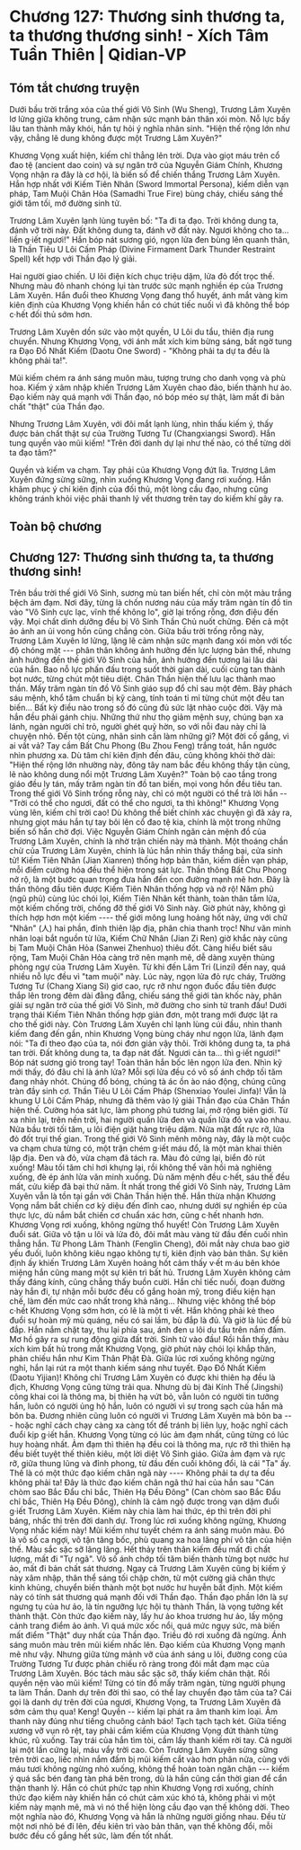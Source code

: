 # Chương 127: Thương sinh thương ta, ta thương thương sinh! - Xích Tâm Tuần Thiên | Qidian-VP

## Tóm tắt chương truyện

Dưới bầu trời trắng xóa của thế giới Vô Sinh (Wu Sheng), Trương Lâm Xuyên lơ lửng giữa không trung, cảm nhận sức mạnh bản thân xói mòn. Nỗ lực bấy lâu tan thành mây khói, hắn tự hỏi ý nghĩa nhân sinh. "Hiện thế rộng lớn như vậy, chẳng lẽ dung không được một Trương Lâm Xuyên?"

Khương Vọng xuất hiện, kiếm chỉ thẳng lên trời. Dựa vào giọt máu trên cổ đao tệ (ancient dao coin) và sự ngăn trở của Nguyễn Giám Chính, Khương Vọng nhận ra đây là cơ hội, là biến số để chiến thắng Trương Lâm Xuyên. Hắn hợp nhất với Kiếm Tiên Nhân (Sword Immortal Persona), kiếm diễn vạn pháp, Tam Muội Chân Hỏa (Samadhi True Fire) bùng cháy, chiếu sáng thế giới tăm tối, mở đường sinh tử.

Trương Lâm Xuyên lạnh lùng tuyên bố: "Ta đi ta đạo. Trời không dung ta, đánh vỡ trời này. Đất không dung ta, đánh vỡ đất này. Ngươi không cho ta... liền g·iết ngươi!" Hắn bóp nát sương gió, ngọn lửa đen bùng lên quanh thân, là Thần Tiêu U Lôi Cấm Pháp (Divine Firmament Dark Thunder Restraint Spell) kết hợp với Thần đạo lý giải.

Hai người giao chiến. U lôi điện kích chục triệu dặm, lửa đỏ đốt trọc thế. Nhưng màu đỏ nhanh chóng lụi tàn trước sức mạnh nghiền ép của Trương Lâm Xuyên. Hắn đuổi theo Khương Vọng đang thổ huyết, ánh mắt vàng kim kiên định của Khương Vọng khiến hắn có chút tiếc nuối vì đã không thể bóp c·hết đối thủ sớm hơn.

Trương Lâm Xuyên dồn sức vào một quyền, U Lôi du tẩu, thiên địa rung chuyển. Nhưng Khương Vọng, với ánh mắt xích kim bừng sáng, bất ngờ tung ra Đạo Đồ Nhất Kiếm (Daotu One Sword) - "Không phải ta dự ta đều là không phải ta!".

Mũi kiếm chém ra ánh sáng muôn màu, tượng trưng cho danh vọng và phù hoa. Kiếm ý xâm nhập khiến Trương Lâm Xuyên chao đảo, biến thành hư ảo. Đạo kiếm này quá mạnh với Thần đạo, nó bóp méo sự thật, làm mất đi bản chất "thật" của Thần đạo.

Nhưng Trương Lâm Xuyên, với đôi mắt lạnh lùng, nhìn thấu kiếm ý, thấy được bản chất thật sự của Trường Tương Tư (Changxiangsi Sword). Hắn tung quyền vào mũi kiếm! "Trên đời danh dự lại như thế nào, có thể từng dời ta đạo tâm?"

Quyền và kiếm va chạm. Tay phải của Khương Vọng đứt lìa. Trương Lâm Xuyên đứng sừng sững, nhìn xuống Khương Vọng đang rơi xuống. Hắn khâm phục ý chí kiên định của đối thủ, một lòng cầu đạo, nhưng cũng không tránh khỏi việc phải thanh lý vết thương trên tay do kiếm khí gây ra.

## Toàn bộ chương

## Chương 127: Thương sinh thương ta, ta thương thương sinh!

Trên bầu trời thế giới Vô Sinh, sương mù tan biến hết, chỉ còn một màu trắng bệch ảm đạm.
Nơi đây, từng là chốn nương náu của mấy trăm ngàn tín đồ tin vào "Vô Sinh cực lạc, vĩnh thế không lo", giờ lại trống rỗng, đơn điệu đến vậy.
Mọi chất dinh dưỡng đều bị Vô Sinh Thần Chủ nuốt chửng.
Đến cả một ảo ảnh an ủi vong hồn cũng chẳng còn.
Giữa bầu trời trống rỗng này, Trương Lâm Xuyên lơ lửng, lặng lẽ cảm nhận sức mạnh đang xói mòn với tốc độ chóng mặt --- phân thân không ảnh hưởng đến lực lượng bản thể, nhưng ảnh hưởng đến thế giới Vô Sinh của hắn, ảnh hưởng đến tương lai lâu dài của hắn.
Bao nỗ lực phấn đấu trong suốt thời gian dài, cuối cùng tan thành bọt nước, từng chút một tiêu diệt.
Chân Thần hiện thế lưu lạc thành mao thần.
Mấy trăm ngàn tín đồ Vô Sinh giáo sụp đổ chỉ sau một đêm.
Bảy phách sáu mệnh, khổ tâm chuẩn bị kỹ càng, tính toán tỉ mỉ từng chút một đều tan biến...
Bất kỳ điều nào trong số đó cũng đủ sức lật nhào cuộc đời.
Vậy mà hắn đều phải gánh chịu.
Những thứ như thọ giảm mệnh suy, chúng bạn xa lánh, ngàn người chỉ trỏ, người ghét quỷ hờn, so với nỗi đau này chỉ là chuyện nhỏ.
Đến tột cùng, nhân sinh cần làm những gì?
Một đời cố gắng, vì ai vất vả?
Tay cầm Bất Chu Phong (Bu Zhou Feng) trắng toát, hắn ngước nhìn phương xa. Dù tâm chí kiên định đến đâu, cũng không khỏi thở dài: "Hiện thế rộng lớn nhường này, đông tây nam bắc đều không thấy tận cùng, lẽ nào không dung nổi một Trương Lâm Xuyên?"
Toàn bộ cao tầng trong giáo đều ly tán, mấy trăm ngàn tín đồ tan biến, mọi vong hồn đều tiêu tan.
Trong thế giới Vô Sinh trống rỗng này, chỉ có một người có thể trả lời hắn --
"Trời có thể cho ngươi, đất có thể cho ngươi, ta thì không!"
Khương Vọng vùng lên, kiếm chỉ trời cao!
Dù không thể biết chính xác chuyện gì đã xảy ra, nhưng giọt máu hắn tự tay bôi lên cổ đao tệ kia, chính là một trong những biến số hắn chờ đợi. Việc Nguyễn Giám Chính ngăn cản mệnh đồ của Trương Lâm Xuyên, chính là nhờ trận chiến này mà thành.
Một thoáng chần chừ của Trương Lâm Xuyên, chính là lúc hắn nhìn thấy thắng bại, cửa sinh tử!
Kiếm Tiên Nhân (Jian Xianren) thống hợp bản thân, kiếm diễn vạn pháp, mỗi điểm cường hóa đều thể hiện trong sát lực. Thần thông Bất Chu Phong nở rộ, là một bước quan trọng đưa hắn đến con đường mạnh mẽ hơn.
Đây là thần thông đầu tiên được Kiếm Tiên Nhân thống hợp và nở rộ!
Năm phủ (ngũ phủ) cùng lúc chói lọi, Kiếm Tiên Nhân kết thành, toàn thân tắm lửa, một kiếm chống trời, chống đỡ thế giới Vô Sinh này. Giờ phút này, không gì thích hợp hơn một kiếm ---- thế giới mông lung hoảng hốt này, ứng với chữ "Nhân" (人) hai phần, đỉnh thiên lập địa, phân chia thanh trọc!
Như văn minh nhân loại bắt nguồn từ lửa, Kiếm Chữ Nhân (Jian Zi Ren) giờ khắc này cũng bị Tam Muội Chân Hỏa (Sanwei Zhenhuo) thiêu đốt.
Càng hiểu biết sâu rộng, Tam Muội Chân Hỏa càng trở nên mạnh mẽ, dễ dàng xuyên thủng phòng ngự của Trương Lâm Xuyên. Từ khi đến Lâm Tri (Linzi) đến nay, quá nhiều nỗ lực đều vì "tam muội" này. Lúc này, ngọn lửa đỏ rực cháy, Trường Tương Tư (Chang Xiang Si) giơ cao, rực rỡ như ngọn đuốc đầu tiên được thắp lên trong đêm dài đằng đẵng, chiếu sáng thế giới tàn khốc này, phân giải sự ngăn trở của thế giới Vô Sinh, mở đường cho sinh tử tranh đấu!
Dưới trạng thái Kiếm Tiên Nhân thống hợp giản đơn, một trang mới được lật ra cho thế giới này.
Còn Trương Lâm Xuyên chỉ lạnh lùng cúi đầu, nhìn thanh kiếm đang đến gần, nhìn Khương Vọng bùng cháy như ngọn lửa, lãnh đạm nói: "Ta đi theo đạo của ta, nói đơn giản vậy thôi. Trời không dung ta, ta phá tan trời. Đất không dung ta, ta đạp nát đất. Ngươi cản ta... thì g·iết ngươi!"
Bóp nát sương gió trong tay!
Toàn thân hắn bốc lên ngọn lửa đen. Nhìn kỹ mới thấy, đó đâu chỉ là ánh lửa? Mỗi sợi lửa đều có vô số ánh chớp tối tăm đang nhảy nhót. Chúng đổ bóng, chúng tà ác ồn ào náo động, chúng cũng tràn đầy sinh cơ.
Thần Tiêu U Lôi Cấm Pháp (Shenxiao Youlei Jinfa)!
Vẫn là khung U Lôi Cấm Pháp, nhưng đã thêm vào lý giải Thần đạo của Chân Thần hiện thế. Cường hóa sát lực, làm phong phú tương lai, mở rộng biên giới.
Từ xa nhìn lại, trên nền trời, hai người quấn lửa đen và quấn lửa đỏ va vào nhau.
Nửa bầu trời tối tăm, u lôi điện giật hàng triệu dặm.
Nửa mặt đất rực rỡ, lửa đỏ đốt trụi thế gian.
Trong thế giới Vô Sinh mênh mông này, đây là một cuộc va chạm chưa từng có, một trận chém g·iết máu đổ, là một màn khai thiên lập địa.
Đen và đỏ, vừa chạm đã tách ra.
Màu đỏ cứng lại, biển đỏ rút xuống!
Màu tối tăm chỉ hơi khựng lại, rồi không thể vãn hồi mà nghiêng xuống, đè ép ánh lửa văn minh xuống.
Dù năm mệnh đều c·hết, sáu thế đều mất, cửu kiếp đã bại thứ năm.
Ít nhất trong thế giới Vô Sinh này, Trương Lâm Xuyên vẫn là tồn tại gần với Chân Thần hiện thế.
Hắn thừa nhận Khương Vọng nắm bắt chiến cơ kỳ diệu đến đỉnh cao, nhưng dưới sự nghiền ép của thực lực, dù nắm bắt chiến cơ chuẩn xác hơn, cũng c·hết nhanh hơn.
Khương Vọng rơi xuống, không ngừng thổ huyết!
Còn Trương Lâm Xuyên đuổi sát.
Giữa vô tận u lôi và lửa đỏ, đôi mắt màu vàng từ đầu đến cuối nhìn thẳng hắn.
Từ Phong Lâm Thành (Fenglin Cheng), đôi mắt này chưa bao giờ yếu đuối, luôn không kiêu ngạo không tự ti, kiên định vào bản thân. Sự kiên định ấy khiến Trương Lâm Xuyên hoảng hốt cảm thấy v·ết m·áu bên khóe miệng hắn cũng mang một sự kiên trì bất hủ.
Trương Lâm Xuyên không cảm thấy đáng kính, cũng chẳng thấy buồn cười.
Hắn chỉ tiếc nuối, đoạn đường này hắn đi, tự nhận mỗi bước đều cố gắng hoàn mỹ, trong điều kiện hạn chế, làm đến mức cao nhất trong khả năng... Nhưng việc không thể bóp c·hết Khương Vọng sớm hơn, có lẽ là một tì vết.
Hắn không phải kẻ theo đuổi sự hoàn mỹ mù quáng, nếu có sai lầm, bù đắp là đủ.
Và giờ là lúc để bù đắp.
Hắn nắm chặt tay, thu lại phía sau, ánh đen u lôi du tẩu trên nắm đấm. Mơ hồ gây ra sự rung động giữa đất trời.
Sinh tử vào đầu!
Rồi hắn thấy, màu xích kim bất hủ trong mắt Khương Vọng, giờ phút này chói lọi khắp thân, phản chiếu hắn như Kim Thân Phật Đà. Giữa lúc rơi xuống không ngừng nghỉ, hắn lại rút ra một thanh kiếm sáng như tuyết.
Đạo Đồ Nhất Kiếm (Daotu Yijian)!
Không chỉ Trương Lâm Xuyên có được khi thiên hạ đều là địch, Khương Vọng cũng từng trải qua.
Nhưng dù bị đài Kính Thế (Jingshi) công khai coi là thông ma, bị thiên hạ vứt bỏ, vẫn luôn có người tin tưởng hắn, luôn có người ủng hộ hắn, luôn có người vì sự trong sạch của hắn mà bôn ba.
Đương nhiên cũng luôn có người vì Trương Lâm Xuyên mà bôn ba --- hoặc nghĩ cách chạy càng xa càng tốt để tránh bị liên lụy, hoặc nghĩ cách đuổi kịp g·iết hắn.
Khương Vọng từng có lúc ảm đạm nhất, cũng từng có lúc huy hoàng nhất.
Ảm đạm thì thiên hạ đều coi là thông ma, rực rỡ thì thiên hạ đều biết tuyệt thế thiên kiêu, một lời diệt Vô Sinh giáo.
Giữa ảm đạm và rực rỡ, giữa thung lũng và đỉnh phong, từ đầu đến cuối không đổi, là cái "Ta" ấy.
Thế là có một thức đạo kiếm chân ngã này ----
Không phải ta dự ta đều không phải ta!
Đây là thức đạo kiếm chân ngã thứ hai của hắn sau "Cán chòm sao Bắc Đẩu chỉ bắc, Thiên Hạ Đều Đông" (Can chòm sao Bắc Đẩu chỉ bắc, Thiên Hạ Đều Đông), chính là cảm ngộ được trong vạn dặm đuổi g·iết Trương Lâm Xuyên.
Kiếm này chia làm hai thức, ép thì trên đời phỉ báng, nhấc thì trên đời danh dự.
Trong lúc rơi xuống không ngừng, Khương Vọng nhấc kiếm này!
Mũi kiếm như tuyết chém ra ánh sáng muôn màu.
Đó là vô số ca ngợi, vô tận tâng bốc, phù quang xa hoa lãng phí vô tận của hiện thế.
Màu sắc sặc sỡ lâng lâng.
Hết thảy trên thân kiếm đều mất đi chất lượng, mất đi "Tự ngã". Vô số ánh chớp tối tăm biến thành từng bọt nước hư ảo, mất đi bản chất sát thương.
Ngay cả Trương Lâm Xuyên cũng bị kiếm ý này xâm nhập, thân thể sáng tối chập chờn, từ một cường giả chân thực kinh khủng, chuyển biến thành một bọt nước hư huyễn bất định.
Một kiếm này có tính sát thương quá mạnh đối với Thần đạo.
Thần đạo phần lớn là sự ngưng tụ của hư ảo, là tín ngưỡng lực hội tụ thành Thần, là vọng tưởng kết thành thật.
Còn thức đạo kiếm này, lấy hư ảo khoa trương hư ảo, lấy mộng cảnh trang điểm ảo ảnh.
Vì quá mức xốc nổi, quá mức ngụy sức, mà biến mất điểm "Thật" duy nhất của Thần đạo.
Triều đỏ rơi xuống đã ngừng.
Ánh sáng muôn màu trên mũi kiếm nhấc lên.
Đạo kiếm của Khương Vọng mạnh mẽ như vậy.
Nhưng giữa từng mảnh vỡ của ánh sáng u lôi, đường cong của Trường Tương Tư được phản chiếu rõ ràng trong đôi mắt đạm mạc của Trương Lâm Xuyên.
Bóc tách màu sắc sặc sỡ, thấy kiếm chân thật.
Rồi quyền nện vào mũi kiếm!
Từng có tín đồ mấy trăm ngàn, từng người phụng ta làm Thần.
Danh dự trên đời thì sao, có thể lay chuyển đạo tâm của ta?
Cái gọi là danh dự trên đời của ngươi, Khương Vọng, ta Trương Lâm Xuyên đã sớm cảm thụ qua!
Keng!
Quyền -- kiếm lại phát ra âm thanh kim loại.
Âm thanh này đúng như tiếng chuông cảnh báo!
Tạch tạch tạch két.
Giữa tiếng xương vỡ vụn rõ rệt, tay phải cầm kiếm của Khương Vọng đứt thành từng khúc, rũ xuống. Tay trái của hắn tìm tòi, cầm lấy thanh kiếm rời tay. Cả người lại một lần cứng lại, máu vẩy trời cao.
Còn Trương Lâm Xuyên sừng sững trên trời cao, liếc nhìn nắm đấm bị mũi kiếm cắt vào hơn phân nửa, cùng với máu tươi không ngừng nhỏ xuống, không thể hoàn toàn ngăn chặn --- kiếm ý quá sắc bén đang tàn phá bên trong, dù là hắn cũng cần thời gian để cẩn thận thanh lý.
Hắn có chút phức tạp nhìn Khương Vọng rơi xuống, chính thức đạo kiếm này khiến hắn có chút cảm xúc khó tả, không phải vì một kiếm này mạnh mẽ, mà vì nó thể hiện lòng cầu đạo vạn thế không dời.
Theo một nghĩa nào đó, Khương Vọng và hắn là những người giống nhau. Đều từ một nơi nhỏ bé đi lên, đều kiên trì vào bản thân, vạn thế không đổi, mỗi bước đều cố gắng hết sức, làm đến tốt nhất.
